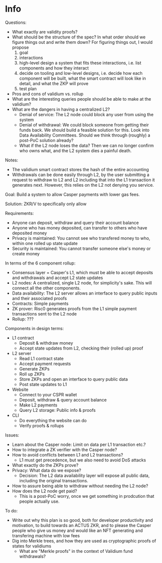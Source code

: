 # Info

Questions:
- What exactly are validity proofs?
- What should be the structure of the spec? In what order should we figure
  things out and write them down? For figuring things out, I would propose
  1. goal
  2. interactions
  3. high-level design a system that fits these interactions, i.e. list
  components and how they interact
  4. decide on tooling and low-level designs, i.e. decide how each component
  will be built, what the smart contract will look like in detail, and what the
  ZKP will prove
  5. test plan
- Pros and cons of validium vs. rollup
- What are the interesting queries people should be able to make at the
  validium?
- What are the dangers in having a centralized L2?
  * Denial of service: The L2 node could block any user from using the system
  * Denial of withdrawal: We could block someone from getting their funds back.
    We should build a feasible solution for this. Look into Data Availability
    Committees. Should we think through (roughly) a post-PoC solution already?
  * What if the L2 node loses the data? Then we can no longer confirm who owns
    what, and the L2 system dies a painful death.

Notes:
- The validium smart contract stores the hash of the entire accounting
- Withdrawals can be done easily through L2, by the user submitting a request to
  withdraw to L2 and L2 including that into the L1 transaction it generates
  next. However, this relies on the L2 not denying you service.

Goal: Build a system to allow Casper payments with lower gas fees.

Solution: ZKR/V to specifically only allow 

Requirements:
- Anyone can deposit, withdraw and query their account balance
- Anyone who has money deposited, can transfer to others who have deposited
  money
- Privacy is maintained: You cannot see who transfered money to who, within one
  rolled up state update
- Security is maintained: You cannot transfer someone else's money or create
  money

In terms of the 6 component rollup:
- Consensus layer = Casper's L1, which must be able to accept deposits and
  withdrawals and accept L2 state updates
- L2 nodes: A centralized, single L2 node, for simplicity's sake. This will
  connect all the other components.
- Data availability: The L2 server allows an interface to query public inputs
  and their associated proofs
- Contracts: Simple payments
- ZK prover: Risc0 generates proofs from the L1 simple payment transactions sent
  to the L2 node
- Rollup: ???

Components in design terms:
- L1 contract
  * Deposit & withdraw money
  * Accept state updates from L2, checking their (rolled up) proof
- L2 server
  * Read L1 contract state
  * Accept payment requests
  * Generate ZKPs
  * Roll up ZKPs
  * Store ZKPs and open an interface to query public data
  * Post state updates to L1
- Website
  * Connect to your CSPR wallet
  * Deposit, withdraw & query account balance
  * Make L2 payments
  * Query L2 storage: Public info & proofs
- CLI
  * Do everything the website can do
  * Verify proofs & rollups

Issues:
- Learn about the Casper node: Limit on data per L1 transaction etc.?
- How to integrate a ZK verifier with the Casper node?
- How to avoid conflicts between L1 and L2 transactions?
  * L1 must get precedence, but we also need to avoid DoS attacks
- What exactly do the ZKPs prove?
- Privacy: What data do we expose?
  * Decision: The L2 data availability layer will expose all public data,
    including the original transactions.
- How to assure being able to withdraw without needing the L2 node?
- How does the L2 node get paid?
  * This is a post-PoC worry, once we get something in prodcution that people
    actually use.

To do:
- Write out why this plan is so good, both for developer productivity and
  motivation, to build towards an ACTUS ZKR, and to please the Casper people who
  give us money and would like an NFT generating and transfering machine with
  low fees
- Dig into Merkle trees, and how they are used as cryptographic proofs of states
  for validiums
  * What are "Merkle proofs" in the context of Validium fund withdrawals?



